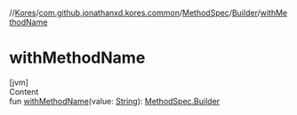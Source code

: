 //[Kores](../../../index.md)/[com.github.jonathanxd.kores.common](../../index.md)/[MethodSpec](../index.md)/[Builder](index.md)/[withMethodName](with-method-name.md)



# withMethodName  
[jvm]  
Content  
fun [withMethodName](with-method-name.md)(value: [String](https://kotlinlang.org/api/latest/jvm/stdlib/kotlin/-string/index.html)): [MethodSpec.Builder](index.md)  



